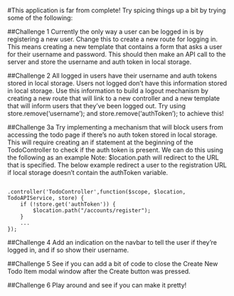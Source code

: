 #This application is far from complete! Try spicing things up a bit by trying some of the following:

##Challenge 1
Currently the only way a user can be logged in is by registering a new user. Change this to create a new route for logging in. This means creating a new template that contains a form that asks a user for their username and password. This should then make an API call to the server and store the username and auth token in local storage.

##Challenge 2
All logged in users have their username and auth tokens stored in local storage. Users not logged don’t have this information stored in local storage. Use this information to build a logout mechanism by creating a new route that will link to a new controller and a new template that will inform users that they’ve been logged out. Try using store.remove(‘username’); and store.remove(‘authToken’); to achieve this!

##Challenge 3a
Try implementing a mechanism that will block users from accessing the todo page if there’s no auth token stored in local storage. This will require creating an if statement at the beginning of the TodoController to check if the auth token is present. We can do this using the following as an example Note: $location.path will redirect to the URL that is specified. The below example redirect a user to the registration URL if local storage doesn’t contain the authToken variable.
```

.controller('TodoController',function($scope, $location, TodoAPIService, store) {
    if (!store.get('authToken')) {
        $location.path("/accounts/register");
    }
    ...
});

```

##Challenge 4
Add an indication on the navbar to tell the user if they’re logged in, and if so show their username.

##Challenge 5
See if you can add a bit of code to close the Create New Todo Item modal window after the Create button was pressed.

##Challenge 6
Play around and see if you can make it pretty!